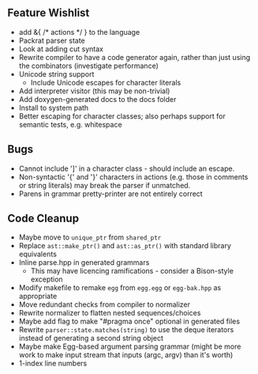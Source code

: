 ## Feature Wishlist ##
- add &{ /\* actions \*/ } to the language
- Packrat parser state
- Look at adding cut syntax
- Rewrite compiler to have a code generator again, rather than just using the combinators (investigate performance)
- Unicode string support
  - Include Unicode escapes for character literals
- Add interpreter visitor (this may be non-trivial)
- Add doxygen-generated docs to the docs folder
- Install to system path
- Better escaping for character classes; also perhaps support for semantic tests, e.g. whitespace

## Bugs ##
- Cannot include ']' in a character class - should include an escape.
- Non-syntactic '{' and '}' characters in actions (e.g. those in comments or string literals) may break the parser if unmatched.
- Parens in grammar pretty-printer are not entirely correct

## Code Cleanup ##
- Maybe move to `unique_ptr` from `shared_ptr`
- Replace `ast::make_ptr()` and `ast::as_ptr()` with standard library equivalents
- Inline parse.hpp in generated grammars
  - This may have licencing ramifications - consider a Bison-style exception
- Modify makefile to remake `egg` from `egg.egg` or `egg-bak.hpp` as appropriate
- Move redundant checks from compiler to normalizer
- Rewrite normalizer to flatten nested sequences/choices
- Maybe add flag to make "#pragma once" optional in generated files
- Rewrite `parser::state.matches(string)` to use the deque iterators instead of generating a second string object
- Maybe make Egg-based argument parsing grammar (might be more work to make input stream that inputs (argc, argv) than it's worth)
- 1-index line numbers
